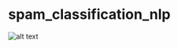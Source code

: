 # spam_classification_nlp
![alt text](https://i0.wp.com/dataaspirant.com/wp-content/uploads/2020/07/Email-classifier-spacy-python-final.png?w=700&ssl=1)
